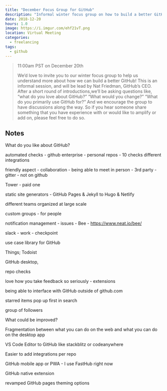 ```yaml
---
title: "December Focus Group for GitHub"
description: "Informal winter focus group on how to build a better GitHub led by Nat Friedman, GitHub's CEO."
date: 2018-12-20
hours: 1.0
image: https://i.imgur.com/ehf21vT.png
location: Virtual Meeting
categories:
  - freelancing
tags:
  - github
---
```


> 11:00am PST on December 20th
>
> We’d love to invite you to our winter focus group to help us understand more about how we can build a better GitHub! This is an informal session, and will be lead by Nat Friedman, GitHub’s CEO. After a short round of introductions,we’ll be asking questions like, “what do you love about GitHub?” “What would you change?” “What do you primarily use GitHub for?” And we encourage the group to have discussions along the way. So if you hear someone share something that you have experience with or would like to amplify or add on, please feel free to do so.

## Notes

What do you like about GitHub?

automated checks - github enterprise - personal repos - 10 checks different integrations

friendly aspect - collaboration - being able to meet in person - 3rd party - gitter - not on github

Tower - paid one

static site generators - GitHub Pages & Jekyll to Hugo & Netlify

different teams organized at large scale

custom groups - for people

notification management - issues - Bee - https://www.neat.io/bee/

slack - work - checkpoint

use case library for GitHub

Things; Todoist

GitHub desktop,

repo checks

love how you take feedback so seriously - extensions

being able to interface with GitHub outside of github.com

starred items pop up first in search

group of followers

What could be improved?

Fragmentation between what you can do on the web and what you can do on the desktop app

VS Code Editor to GitHub like stackblitz or codeanywhere

Easier to add integrations per repo

GitHub mobile app or PWA - I use FastHub right now

GitHub native extension

revamped GitHub pages theming options
